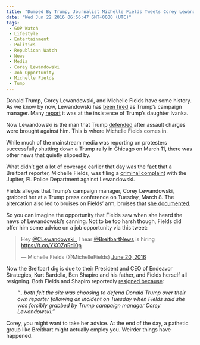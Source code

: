 ```yaml
---
title: "Dumped By Trump, Journalist Michelle Fields Tweets Corey Lewandowski Some Job Advice"
date: "Wed Jun 22 2016 06:56:47 GMT+0000 (UTC)"
tags: 
 - GOP Watch
 - Lifestyle
 - Entertainment
 - Politics
 - Republican Watch
 - News
 - Media
 - Corey Lewandowski
 - Job Opportunity
 - Michelle Fields
 - Tump
---
```

<p><!--OffDef--></p><p><!--Ads1--></p><p>Donald Trump, Corey Lewandowski, and Michelle Fields have some history. As we know by now, Lewandowski has <a href="http://www.liberalamerica.org/2016/06/20/breaking-trump-fires-campaign-manager-corey-lewandowski/">been fired</a> as Trump&#x2019;s campaign manager. Many <a href="http://www.ibtimes.com/michelle-fields-corey-lewandowski-continue-twitter-feud-after-donald-trump-campaign-2384359" onclick="__gaTracker(&apos;send&apos;, &apos;event&apos;, &apos;outbound-article&apos;, &apos;http://www.ibtimes.com/michelle-fields-corey-lewandowski-continue-twitter-feud-after-donald-trump-campaign-2384359&apos;, &apos;report&apos;);">report</a> it was at the insistence of Trump&#x2019;s daughter Ivanka.</p><p>Now Lewandowski is the man that Trump <a href="http://www.cnn.com/2016/03/11/politics/donald-trump-breitbart-reporter-michelle-fields-corey-lewandowski/index.html" onclick="__gaTracker(&apos;send&apos;, &apos;event&apos;, &apos;outbound-article&apos;, &apos;http://www.cnn.com/2016/03/11/politics/donald-trump-breitbart-reporter-michelle-fields-corey-lewandowski/index.html&apos;, &apos;defended&apos;);">defended</a> after assault charges were brought against him. This is where Michelle Fields comes in.</p><p>While much of the mainstream media was reporting on protesters successfully shutting down a Trump rally in Chicago on March 11, there was other news that quietly slipped by.</p><p>What didn&#x2019;t get a lot of coverage earlier that day was the fact that a Breitbart reporter, Michelle Fields, was filing a <a href="http://www.liberalamerica.org/2016/03/13/trump-may-finally-pay-legal-fees-criminal-battery-complaint/">criminal complaint</a> with the Jupiter, FL Police Department against Lewandowski.</p><p>Fields alleges that Trump&#x2019;s campaign manager, Corey Lewandowski, grabbed her at a Trump press conference on Tuesday, March 8. The altercation also led to bruises on Fields&#x2019; arm, bruises that <a href="http://www.cnn.com/2016/03/11/politics/donald-trump-breitbart-reporter-michelle-fields-corey-lewandowski/index.html" onclick="__gaTracker(&apos;send&apos;, &apos;event&apos;, &apos;outbound-article&apos;, &apos;http://www.cnn.com/2016/03/11/politics/donald-trump-breitbart-reporter-michelle-fields-corey-lewandowski/index.html&apos;, &apos;she documented&apos;);">she documented</a>.</p><p>So you can imagine the opportunity that Fields saw when she heard the news of Lewandowski&#x2019;s canning. Not to be too harsh though, Fields did offer him some advice on a job opportunity via this tweet:</p><blockquote class="twitter-tweet" data-lang="en"><p lang="en" dir="ltr">Hey <a href="https://twitter.com/CLewandowski_" onclick="__gaTracker(&apos;send&apos;, &apos;event&apos;, &apos;outbound-article&apos;, &apos;https://twitter.com/CLewandowski_&apos;, &apos;@CLewandowski_&apos;);">@CLewandowski_</a> I hear <a href="https://twitter.com/BreitbartNews" onclick="__gaTracker(&apos;send&apos;, &apos;event&apos;, &apos;outbound-article&apos;, &apos;https://twitter.com/BreitbartNews&apos;, &apos;@BreitbartNews&apos;);">@BreitbartNews</a> is hiring <a href="https://t.co/YKOZqRdi0p" onclick="__gaTracker(&apos;send&apos;, &apos;event&apos;, &apos;outbound-article&apos;, &apos;https://t.co/YKOZqRdi0p&apos;, &apos;https://t.co/YKOZqRdi0p&apos;);">https://t.co/YKOZqRdi0p</a></p>
<p>&#x2014; Michelle Fields (@MichelleFields) <a href="https://twitter.com/MichelleFields/status/744889757742698496" onclick="__gaTracker(&apos;send&apos;, &apos;event&apos;, &apos;outbound-article&apos;, &apos;https://twitter.com/MichelleFields/status/744889757742698496&apos;, &apos;June 20, 2016&apos;);">June 20, 2016</a></p></blockquote><p><script async src="//platform.twitter.com/widgets.js" charset="utf-8"></script></p><p>Now the Breitbart dig is due to their President and CEO of Endeavor Strategies, Kurt Bardella, Ben Shapiro and his father, and Fields herself all resigning. Both Fields and Shapiro reportedly <a href="http://www.liberalamerica.org/2016/03/15/breitbart-faces-issues-mocking-latest-resignations-deleting-post/">resigned because</a>:</p><p style="padding-left: 30px;"><em>&#x201C;&#x2026;both felt the site was choosing to defend Donald Trump over their own reporter following an incident on Tuesday when Fields said she was forcibly grabbed by Trump campaign manager Corey Lewandowski.&#x201D;</em></p><p><!--Ads2--></p><p>Corey, you might want to take her advice. At the end of the day, a pathetic group like Breitbart might actually employ you. Weirder things have happened.</p>